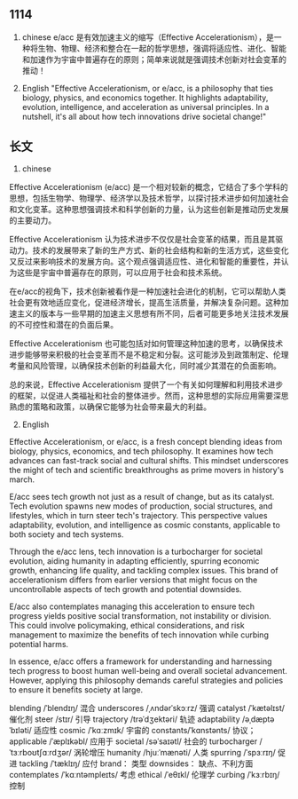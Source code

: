 
## 1114


1. chinese
e/acc 是有效加速主义的缩写（Effective Accelerationism），是一种将生物、物理、经济和整合在一起的哲学思想，强调将适应性、进化、智能和加速作为宇宙中普遍存在的原则；简单来说就是强调技术创新对社会变革的推动！

2. English
"Effective Accelerationism, or e/acc, is a philosophy that ties biology, physics, and economics together. It highlights adaptability, evolution, intelligence, and acceleration as universal principles. In a nutshell, it's all about how tech innovations drive societal change!"


## 长文

1. chinese

Effective Accelerationism (e/acc) 是一个相对较新的概念，它结合了多个学科的思想，包括生物学、物理学、经济学以及技术哲学，以探讨技术进步如何加速社会和文化变革。这种思想强调技术和科学创新的力量，认为这些创新是推动历史发展的主要动力。

Effective Accelerationism 认为技术进步不仅仅是社会变革的结果，而且是其驱动力。技术的发展带来了新的生产方式、新的社会结构和新的生活方式，这些变化又反过来影响技术的发展方向。这个观点强调适应性、进化和智能的重要性，并认为这些是宇宙中普遍存在的原则，可以应用于社会和技术系统。

在e/acc的视角下，技术创新被看作是一种加速社会进化的机制，它可以帮助人类社会更有效地适应变化，促进经济增长，提高生活质量，并解决复杂问题。这种加速主义的版本与一些早期的加速主义思想有所不同，后者可能更多地关注技术发展的不可控性和潜在的负面后果。

Effective Accelerationism 也可能包括对如何管理这种加速的思考，以确保技术进步能够带来积极的社会变革而不是不稳定和分裂。这可能涉及到政策制定、伦理考量和风险管理，以确保技术创新的利益最大化，同时减少其潜在的负面影响。

总的来说，Effective Accelerationism 提供了一个有关如何理解和利用技术进步的框架，以促进人类福祉和社会的整体进步。然而，这种思想的实际应用需要深思熟虑的策略和政策，以确保它能够为社会带来最大的利益。


2. English

Effective Accelerationism, or e/acc, is a fresh concept blending ideas from biology, physics, economics, and tech philosophy. It examines how tech advances can fast-track social and cultural shifts. This mindset underscores the might of tech and scientific breakthroughs as prime movers in history's march.

E/acc sees tech growth not just as a result of change, but as its catalyst. Tech evolution spawns new modes of production, social structures, and lifestyles, which in turn steer tech's trajectory. This perspective values adaptability, evolution, and intelligence as cosmic constants, applicable to both society and tech systems.

Through the e/acc lens, tech innovation is a turbocharger for societal evolution, aiding humanity in adapting efficiently, spurring economic growth, enhancing life quality, and tackling complex issues. This brand of accelerationism differs from earlier versions that might focus on the uncontrollable aspects of tech growth and potential downsides.

E/acc also contemplates managing this acceleration to ensure tech progress yields positive social transformation, not instability or division. This could involve policymaking, ethical considerations, and risk management to maximize the benefits of tech innovation while curbing potential harms.

In essence, e/acc offers a framework for understanding and harnessing tech progress to boost human well-being and overall societal advancement. However, applying this philosophy demands careful strategies and policies to ensure it benefits society at large.

blending /ˈblendɪŋ/ 混合
underscores /ˌʌndərˈskɔːrz/ 强调
catalyst /ˈkætəlɪst/  催化剂
steer /stɪr/ 引导
trajectory /trəˈdʒektəri/ 轨迹
adaptability /əˌdæptəˈbɪləti/ 适应性
cosmic /ˈkɑːzmɪk/ 宇宙的 
constants/ˈkɑnstənts/ 协议；
applicable /ˈæplɪkəbl/ 应用于
societal /səˈsaɪətl/ 社会的
turbocharger /ˈtɜːrboʊtʃɑːrdʒər/ 涡轮增压
humanity /hjuːˈmænəti/ 人类
spurring /ˈspɜːrɪŋ/ 促进
tackling /ˈtæklɪŋ/ 应付
brand： 类型
downsides： 缺点、不利方面
contemplates /ˈkɑːntəmpleɪts/ 考虑
ethical /ˈeθɪkl/ 伦理学
curbing /ˈkɜːrbɪŋ/ 控制
